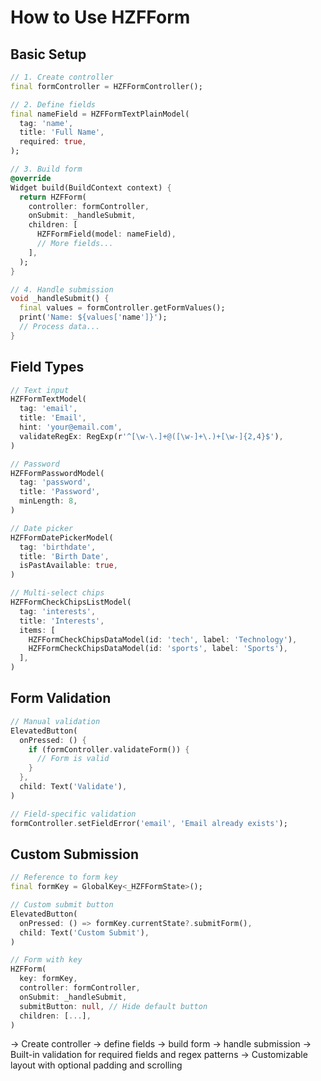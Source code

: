 # How to Use HZFForm

## Basic Setup

```dart
// 1. Create controller
final formController = HZFFormController();

// 2. Define fields
final nameField = HZFFormTextPlainModel(
  tag: 'name',
  title: 'Full Name',
  required: true,
);

// 3. Build form
@override
Widget build(BuildContext context) {
  return HZFForm(
    controller: formController,
    onSubmit: _handleSubmit,
    children: [
      HZFFormField(model: nameField),
      // More fields...
    ],
  );
}

// 4. Handle submission
void _handleSubmit() {
  final values = formController.getFormValues();
  print('Name: ${values['name']}');
  // Process data...
}
```

## Field Types

```dart
// Text input
HZFFormTextModel(
  tag: 'email',
  title: 'Email',
  hint: 'your@email.com',
  validateRegEx: RegExp(r'^[\w-\.]+@([\w-]+\.)+[\w-]{2,4}$'),
)

// Password
HZFFormPasswordModel(
  tag: 'password',
  title: 'Password',
  minLength: 8,
)

// Date picker
HZFFormDatePickerModel(
  tag: 'birthdate',
  title: 'Birth Date',
  isPastAvailable: true,
)

// Multi-select chips
HZFFormCheckChipsListModel(
  tag: 'interests',
  title: 'Interests',
  items: [
    HZFFormCheckChipsDataModel(id: 'tech', label: 'Technology'),
    HZFFormCheckChipsDataModel(id: 'sports', label: 'Sports'),
  ],
)
```

## Form Validation

```dart
// Manual validation
ElevatedButton(
  onPressed: () {
    if (formController.validateForm()) {
      // Form is valid
    }
  },
  child: Text('Validate'),
)

// Field-specific validation
formController.setFieldError('email', 'Email already exists');
```

## Custom Submission

```dart
// Reference to form key
final formKey = GlobalKey<_HZFFormState>();

// Custom submit button
ElevatedButton(
  onPressed: () => formKey.currentState?.submitForm(),
  child: Text('Custom Submit'),
)

// Form with key
HZFForm(
  key: formKey,
  controller: formController,
  onSubmit: _handleSubmit,
  submitButton: null, // Hide default button
  children: [...],
)
```

→ Create controller → define fields → build form → handle submission
→ Built-in validation for required fields and regex patterns
→ Customizable layout with optional padding and scrolling